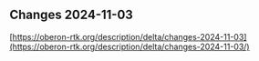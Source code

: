 ## Changes 2024-11-03

[https://oberon-rtk.org/description/delta/changes-2024-11-03](https://oberon-rtk.org/description/delta/changes-2024-11-03/)
